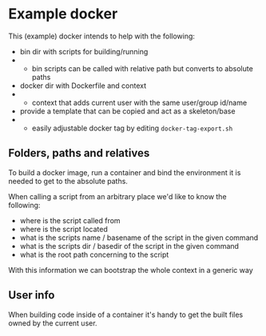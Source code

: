 # Example docker

This (example) docker intends to help with the following:
- bin dir with scripts for building/running
- - bin scripts can be called with relative path but converts to absolute paths
- docker dir with Dockerfile and context
- - context that adds current user with the same user/group id/name
- provide a template that can be copied and act as a skeleton/base
- - easily adjustable docker tag by editing ```docker-tag-export.sh```

## Folders, paths and relatives
To build a docker image, run a container and bind the environment it is needed to get to the absolute paths.

When calling a script from an arbitrary place we'd like to know the following:
- where is the script called from
- where is the script located
- what is the scripts name / basename of the script in the given command
- what is the scripts dir / basedir of the script in the given command
- what is the root path concerning to the script

With this information we can bootstrap the whole context in a generic way

## User info
When building code inside of a container it's handy to get the built files owned by the current user.
